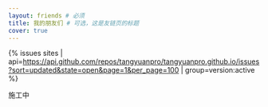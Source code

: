 ```yaml
---
layout: friends # 必须
title: 我的朋友们 # 可选，这是友链页的标题
cover: true
---
```


{% issues sites | api=https://api.github.com/repos/tangyuanpro/tangyuanpro.github.io/issues?sort=updated&state=open&page=1&per_page=100 | group=version:active %}

<!-- more -->

施工中
